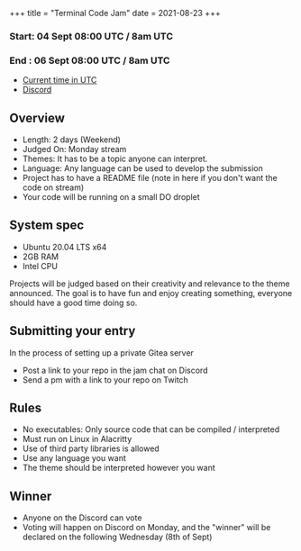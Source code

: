+++
title = "Terminal Code Jam"
date = 2021-08-23
+++

### Start: 04 Sept 08:00 UTC / 8am UTC
### End  : 06 Sept 08:00 UTC / 8am UTC

* [Current time in UTC](https://time.is/UTC)
* [Discord](https://discord.gg/qtyDMat)


## Overview

- Length: 2 days (Weekend)
- Judged On: Monday stream
- Themes: It has to be a topic anyone can interpret.
- Language: Any language can be used to develop the submission
- Project has to have a README file (note in here if you don't want the code on
  stream)
- Your code will be running on a small DO droplet

## System spec
- Ubuntu 20.04 LTS x64
- 2GB RAM
- Intel CPU
  
Projects will be judged based on their creativity and relevance to the theme announced.
The goal is to have fun and enjoy creating something, 
everyone should have a good time doing so.

## Submitting your entry

In the process of setting up a private Gitea server

* Post a link to your repo in the jam chat on Discord
* Send a pm with a link to your repo on Twitch

## Rules
- No executables: Only source code that can be compiled / interpreted
- Must run on Linux in Alacritty
- Use of third party libraries is allowed
- Use any language you want
- The theme should be interpreted however you want

## Winner
* Anyone on the Discord can vote
* Voting will happen on Discord on Monday, and the "winner" will be declared
  on the following Wednesday (8th of Sept)
